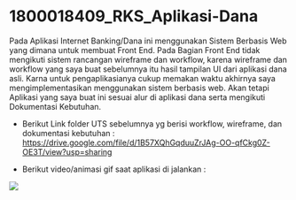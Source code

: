 # 1800018409_RKS_Aplikasi-Dana
Pada Aplikasi Internet Banking/Dana ini menggunakan Sistem Berbasis Web yang dimana untuk membuat Front End. Pada Bagian Front End tidak mengikuti sistem rancangan wireframe dan workflow, karena wireframe dan workflow yang saya buat sebelumnya itu hasil tampilan UI dari aplikasi dana asli. Karna untuk pengaplikasianya cukup memakan waktu akhirnya saya mengimplementasikan menggunakan sistem berbasis web. Akan tetapi Aplikasi yang saya buat ini sesuai alur di aplikasi dana serta mengikuti Dokumentasi Kebutuhan. 

- Berikut Link folder UTS sebelumnya yg berisi workflow, wireframe, dan dokumentasi kebutuhan : 
https://drive.google.com/file/d/1B57XQhGqduuZrJAg-OO-qfCkg0Z-OE3T/view?usp=sharing



- Berikut video/animasi gif saat aplikasi di jalankan : 
<img src="RunAplikasiDana.gif" >
